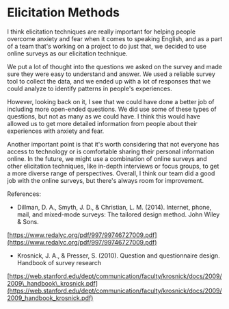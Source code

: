 
# Elicitation Methods

I think elicitation techniques are really important for helping people overcome anxiety and fear when it comes to speaking English, and as a part of a team that's working on a project to do just that, we decided to use online surveys as our elicitation technique.

We put a lot of thought into the questions we asked on the survey and made sure they were easy to understand and answer. We used a reliable survey tool to collect the data, and we ended up with a lot of responses that we could analyze to identify patterns in people's experiences.

However, looking back on it, I see that we could have done a better job of including more open-ended questions. We did use some of these types of questions, but not as many as we could have. I think this would have allowed us to get more detailed information from people about their experiences with anxiety and fear.

Another important point is that it's worth considering that not everyone has access to technology or is comfortable sharing their personal information online. In the future, we might use a combination of online surveys and other elicitation techniques, like in-depth interviews or focus groups, to get a more diverse range of perspectives. Overall, I think our team did a good job with the online surveys, but there's always room for improvement.

References:

- Dillman, D. A., Smyth, J. D., & Christian, L. M. (2014). Internet, phone, mail, and mixed-mode surveys: The tailored design method. John Wiley & Sons.

[https://www.redalyc.org/pdf/997/99746727009.pdf](https://www.redalyc.org/pdf/997/99746727009.pdf)

- Krosnick, J. A., & Presser, S. (2010). Question and questionnaire design. Handbook of survey research

[https://web.stanford.edu/dept/communication/faculty/krosnick/docs/2009/2009\_handbook\_krosnick.pdf](https://web.stanford.edu/dept/communication/faculty/krosnick/docs/2009/2009_handbook_krosnick.pdf)
